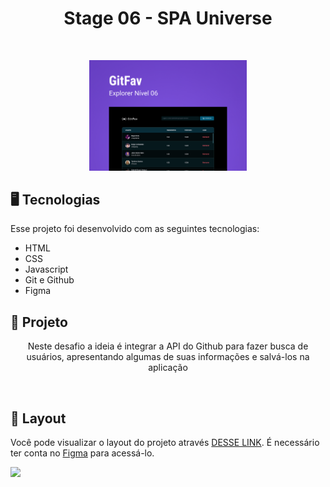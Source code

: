 <h1 align="center"> Stage 06 - SPA Universe</h1>

<br />

<p align="center">
  <img alt="layout desafio criando formulários" src="images/layout.jpg" width="50%">
</p>

## 🖥️ Tecnologias

Esse projeto foi desenvolvido com as seguintes tecnologias:

- HTML
- CSS
- Javascript
- Git e Github
- Figma

## 📂 Projeto

<p align="center">
 Neste desafio a ideia é integrar a API do Github para fazer busca de usuários, apresentando algumas de suas informações e salvá-los na aplicação
</p>

<br/>

## 🔖 Layout

Você pode visualizar o layout do projeto através [DESSE LINK](https://www.figma.com/file/SzQA07HwmSPj4hOYgu1Pps/%5BDesafios-Explorer%5D-GitFav/duplicate). É necessário ter conta no [Figma](https://figma.com) para acessá-lo.

<div>
  <img align="centeer" alt"FIGMA" height="30" widht"40" src="https://cdn.jsdelivr.net/gh/devicons/devicon/icons/figma/figma-original.svg"/>
</div>
